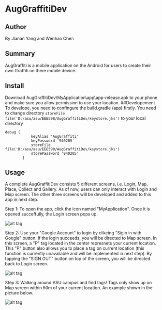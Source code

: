 # AugGraffitiDev
## Author
By Jianan Yang and Wenhao Chen
## Summary
AugGraffiti is a mobile application on the Android for users to create their own Graffiti on there mobile device. 

## Install
Download AugGraffitiDev\MyApplication\app\app-release.apk to your phone and make sure you allow permission to use your location.
##Developement
To develope, you need to confingure the build.gradle (app) firstly. You need to change directory ```storeFile file('D:/asu/asu/EEE598/AugGraffitiDev/keystore.jks')``` to your local directory
```
debug {
            keyAlias 'AugGraffiti'
            keyPassword '940205'
            storeFile file('D:/asu/asu/EEE598/AugGraffitiDev/keystore.jks')
            storePassword '940205'
        }
```
## Usage
A complete AugGraffitiDev consists 5 different screens, i.e. Login, Map, Place, Collect and Gallery. As of now, users can only interact with Login and Map screen. The other three screens will be developed and added to this app in next step.

Step 1: To open the app, click the icon named "MyApplication". Once it is opened succeffully, the Login screen pops up.

![alt tag](https://cloud.githubusercontent.com/assets/21367763/18692829/e482ac4c-7f51-11e6-8ffd-627f12f5cba6.JPG)

Step 2: Use your "Google Account" to login by clikcing "Sigin in with Google" button. If the login succeeds, you will be directed to Map screen. In this screen, a "P" tag located in the center represnets your current location. This "P" button also allows you to place a tag on current location (this function is currently unavailable and will be implemented in next step). By tapping the "SIGN OUT" button on top of the screen, you will be directed back to Login screen.   

![alt tag](https://cloud.githubusercontent.com/assets/21367763/18692831/e67f0f54-7f51-11e6-817e-e51446127084.JPG)

Step 3: Walking around ASU campus and find tags! Tags only show up on Map screen within 50m of your current location. An example shown in the picture below.

![alt tag](https://cloud.githubusercontent.com/assets/21367763/18692833/e7e49de6-7f51-11e6-9b28-32f08f4c4463.JPG)

